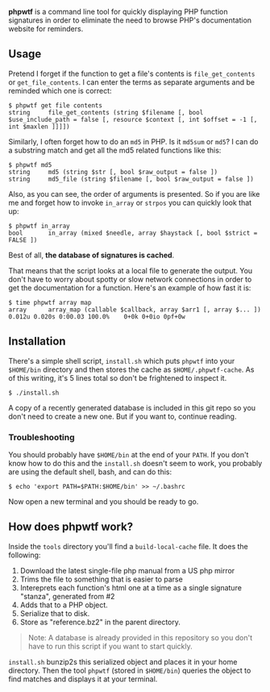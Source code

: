 **phpwtf** is a command line tool for quickly displaying PHP function signatures in order to eliminate the need to browse PHP's documentation website for reminders.

## Usage

Pretend I forget if the function to get a file's contents is `file_get_contents` or `get_file_contents`.  I can enter the terms as separate arguments and be reminded which one is correct:

    $ phpwtf get file contents
    string     file_get_contents (string $filename [, bool $use_include_path = false [, resource $context [, int $offset = -1 [, int $maxlen ]]]])

Similarly, I often forget how to do an `md5` in PHP.  Is it `md5sum` or `md5`?  I can do a substring match and get all the md5 related functions like this:

    $ phpwtf md5
    string     md5 (string $str [, bool $raw_output = false ])
    string     md5_file (string $filename [, bool $raw_output = false ])

Also, as you can see, the order of arguments is presented.  So if you are like me and forget how to invoke `in_array` or `strpos` you can quickly look that up:

    $ phpwtf in_array
    bool       in_array (mixed $needle, array $haystack [, bool $strict = FALSE ])

Best of all, **the database of signatures is cached**.

That means that the script looks at a local file to generate the output.  You don't have to worry about spotty or slow network connections in order to get the documentation for a function.  Here's an example of how fast it is:

    $ time phpwtf array map
    array      array_map (callable $callback, array $arr1 [, array $... ])
    0.012u 0.020s 0:00.03 100.0%    0+0k 0+0io 0pf+0w

## Installation

There's a simple shell script, `install.sh` which puts `phpwtf` into your `$HOME/bin` directory and then stores the cache as `$HOME/.phpwtf-cache`.  As of this writing, it's 5 lines total so don't be frightened to inspect it.

    $ ./install.sh

A copy of a recently generated database is included in this git repo so you don't need to create a new one.  But if you want to, continue reading.

### Troubleshooting

You should probably have `$HOME/bin` at the end of your `PATH`.  If you don't know how to do this and the `install.sh` doesn't seem to work, you probably are using the default shell, bash, and can do this:

    $ echo 'export PATH=$PATH:$HOME/bin' >> ~/.bashrc

Now open a new terminal and you should be ready to go.

## How does phpwtf work?

Inside the `tools` directory you'll find a `build-local-cache` file.  It does the following:

  1. Download the latest single-file php manual from a US php mirror
  2. Trims the file to something that is easier to parse
  3. Intereprets each function's html one at a time as a single signature "stanza", generated from #2
  4. Adds that to a PHP object.
  5. Serialize that to disk.
  6. Store as "reference.bz2" in the parent directory.

> Note: A database is already provided in this repository so you don't have to run this script if you want to start quickly.  

`install.sh` bunzip2s this serialized object and places it in your home directory.  Then the tool `phpwtf` (stored in `$HOME/bin`) queries the object to find matches and displays it at your terminal.
